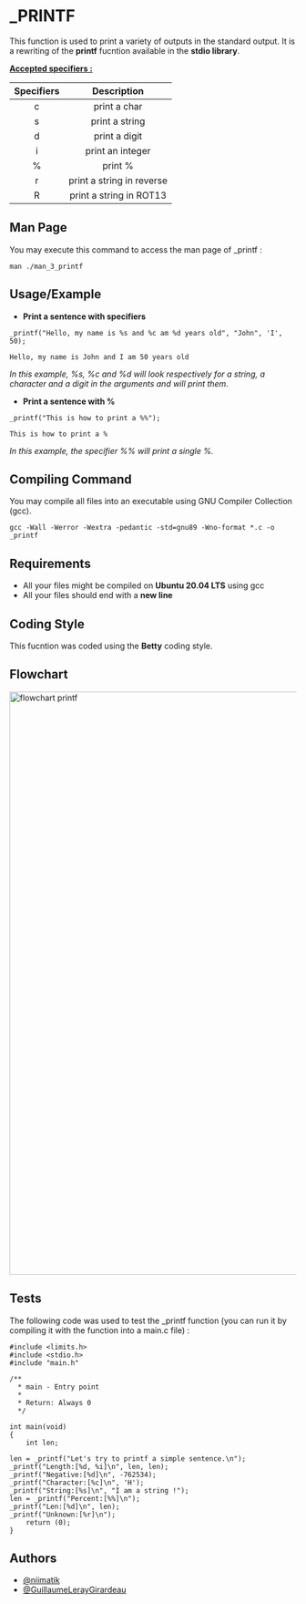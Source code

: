 
# _PRINTF

This function is used to print a variety of outputs in the standard output.
It is a rewriting of the **printf** fucntion available in the **stdio library**.

<ins>**Accepted specifiers :**</ins>

| Specifiers | Description |
| :---: | :---: |
| c | print a char |
| s | print a string |
| d | print a digit |
| i | print an integer |
| % | print % |
| r | print a string in reverse |
| R | print a string in ROT13 |

## Man Page

You may execute this command to access the man page of _printf :

````
man ./man_3_printf
````

## Usage/Example

- **Print a sentence with specifiers**
```
_printf("Hello, my name is %s and %c am %d years old", "John", 'I', 50);

Hello, my name is John and I am 50 years old
```
*In this example, %s, %c and %d will look respectively for a string, a character and a digit in the arguments and will print them.*

- **Print a sentence with %**

````
_printf("This is how to print a %%");

This is how to print a %
````
*In this example, the specifier %% will print a single %.*

## Compiling Command

You may compile all files into an executable using GNU Compiler Collection (gcc).

```
gcc -Wall -Werror -Wextra -pedantic -std=gnu89 -Wno-format *.c -o _printf
```
## Requirements

- All your files might be compiled on **Ubuntu 20.04 LTS** using gcc
- All your files should end with a **new line**

## Coding Style

This fucntion was coded using the **Betty** coding style.

## Flowchart

<img width="1280" height="1023" alt="flowchart printf" src="https://github.com/user-attachments/assets/ebf1547c-4ceb-407b-8e90-4e8d719814f5" />

## Tests

The following code was used to test the _printf function (you can run it by compiling it with the function into a main.c file) :

````
#include <limits.h>
#include <stdio.h>
#include "main.h"

/**
  * main - Entry point
  *
  * Return: Always 0
  */

int main(void)
{
    int len;

len = _printf("Let's try to printf a simple sentence.\n");
_printf("Length:[%d, %i]\n", len, len);
_printf("Negative:[%d]\n", -762534);
_printf("Character:[%c]\n", 'H');
_printf("String:[%s]\n", "I am a string !");
len = _printf("Percent:[%%]\n");
_printf("Len:[%d]\n", len);
_printf("Unknown:[%r]\n");
    return (0);
}
````


## Authors

- [@niimatik](https://github.com/niimatik)
- [@GuillaumeLerayGirardeau](https://github.com/GuillaumeLerayGirardeau)

